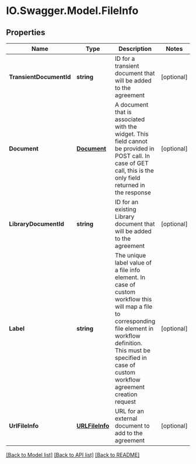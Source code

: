 # IO.Swagger.Model.FileInfo
## Properties

Name | Type | Description | Notes
------------ | ------------- | ------------- | -------------
**TransientDocumentId** | **string** | ID for a transient document that will be added to the agreement | [optional] 
**Document** | [**Document**](Document.md) | A document that is associated with the widget. This field cannot be provided in POST call. In case of GET call, this is the only field returned in the response | [optional] 
**LibraryDocumentId** | **string** | ID for an existing Library document that will be added to the agreement | [optional] 
**Label** | **string** | The unique label value of a file info element. In case of custom workflow this will map a file to corresponding file element in workflow definition. This must be specified in case of custom workflow agreement creation request  | [optional] 
**UrlFileInfo** | [**URLFileInfo**](URLFileInfo.md) | URL for an external document to add to the agreement | [optional] 

[[Back to Model list]](../README.md#documentation-for-models) [[Back to API list]](../README.md#documentation-for-api-endpoints) [[Back to README]](../README.md)

